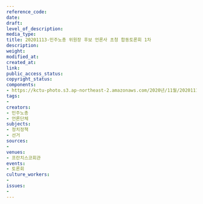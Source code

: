 ```yaml
---
reference_code: 
date: 
draft: 
level_of_description: 
media_type: 
title: 20201113-민주노총 위원장 후보 언론사 초청 합동토론회 1차
description: 
weight: 
modified_at: 
created_at: 
link: 
public_access_status: 
copyright_status: 
components:
- https://kctu-photo.s3.ap-northeast-2.amazonaws.com/2020년/11월/20201113-민주노총+위원장+후보+언론사+초청+합동토론회+1차/_W5D0050.jpg
tags:
- 
creators:
- 민주노총
- 언론단체
subjects:
- 정치정책
- 선거
sources:
- 
venues:
- 프란치스코회관
events:
- 토론회
culture_workers:
- 
issues:
- 
---
```

